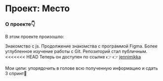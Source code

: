 # Проект: Место

### О проекте👇

В этом проекте произошло:

Знакомство с js.
Продолжение знакомства с программой Figma.
Более углубленное изучение работы с Git.
Репозиторий стал публичным.
<<<<<<< HEAD Теперь он доступен по ссылке 👉 👉 [jennimikka](https://github.com/yandex-praktikum/mesto/index.html)

Мои цели: упорядочить в голове всю полученную информацию и сдать 3 спринт🎉


